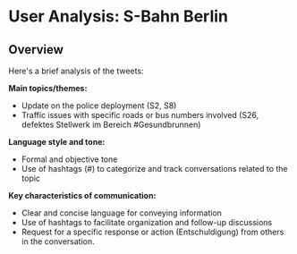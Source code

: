 # User Analysis: S-Bahn Berlin

## Overview

Here's a brief analysis of the tweets:

**Main topics/themes:**

* Update on the police deployment (S2, S8)
* Traffic issues with specific roads or bus numbers involved (S26, defektes Stellwerk im Bereich #Gesundbrunnen)

**Language style and tone:**

* Formal and objective tone
* Use of hashtags (#) to categorize and track conversations related to the topic

**Key characteristics of communication:**

* Clear and concise language for conveying information
* Use of hashtags to facilitate organization and follow-up discussions
* Request for a specific response or action (Entschuldigung) from others in the conversation.